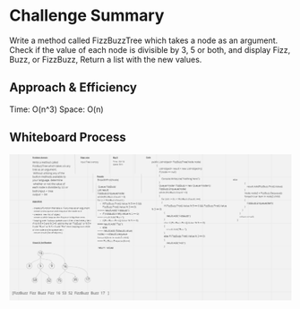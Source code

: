 # Challenge Summary
Write a method called FizzBuzzTree which takes a node as an argument. Check if the value of each node is divisible by 3, 5 or both, and display Fizz, Buzz, or FizzBuzz, Return a list with the new values.

## Approach & Efficiency
Time: O(n^3)
Space: O(n)

## Whiteboard Process
![image](../images/FizzBuzz.png)